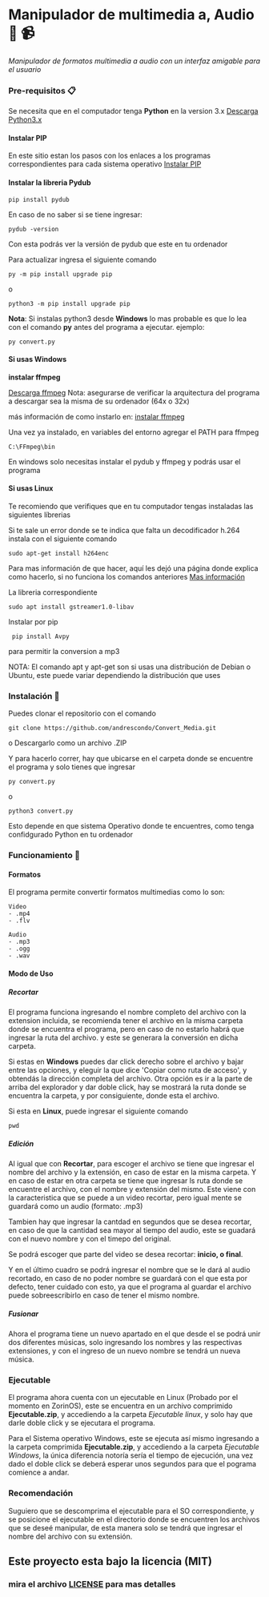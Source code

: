 # Manipulador de multimedia a, Audio :musical_score: :video_camera:

_Manipulador de formatos multimedia a audio con un interfaz amigable para el usuario_

### Pre-requisitos 📋
Se necesita que en el computador tenga **Python** en la version 3.x [Descarga Python3.x](https://www.python.org/downloads/)

#### Instalar PIP
En este sitio estan los pasos con los enlaces a los programas correspondientes para cada sistema operativo
[Instalar PIP](https://tecnonucleous.com/2018/01/28/como-instalar-pip-para-python-en-windows-mac-y-linux/)


#### Instalar la libreria Pydub
```
pip install pydub
```
En caso de no saber si se tiene ingresar:
```
pydub -version
```
Con esta podrás ver la versión de pydub que este en tu ordenador

Para actualizar ingresa el siguiente comando
```
py -m pip install upgrade pip
```
o
```
python3 -m pip install upgrade pip
```

**Nota**: Si instalas python3 desde **Windows** lo mas probable es que lo lea con el comando **py** antes del programa a ejecutar. ejemplo:
```
py convert.py
```



#### Si usas Windows

**instalar ffmpeg** 

[Descarga ffmpeg](https://ffmpeg.zeranoe.com/builds/)
Nota: asegurarse de verificar la arquitectura del programa a descargar sea la misma de su ordenador (64x o 32x)

más información de como instarlo en: [instalar ffmpeg](https://www.solvetic.com/tutoriales/article/7976-como-instalar-ffmpeg-en-windows-10/)

Una vez ya instalado, en variables del entorno agregar el PATH para ffmpeg
```
C:\FFmpeg\bin
```


En windows solo necesitas instalar el pydub y ffmpeg y podrás usar el programa



#### Si usas Linux
Te recomiendo que verifiques que en tu computador tengas instaladas las siguientes líbrerias

Si te sale un error donde se te indica que falta un decodificador h.264
instala con el siguiente comando
```
sudo apt-get install h264enc 
```
Para mas información de que hacer, aquí les dejó una página donde explica como hacerlo, si no funciona los comandos anteriores
[Mas información](https://ubuntu.dokry.com/12526/como-instalar-el-decodificador-h-264.html)

La libreria correspondiente
```
sudo apt install gstreamer1.0-libav
```

Instalar por pip
```
 pip install Avpy
```
para permitir la conversion a mp3

NOTA: El comando apt y apt-get son si usas una distribución de Debian o Ubuntu, este puede variar dependiendo la distribución que uses



### Instalación 🔧

Puedes clonar el repositorio con el comando 
```
git clone https://github.com/andrescondo/Convert_Media.git
```
o Descargarlo como un archivo .ZIP 

Y para hacerlo correr, hay que ubicarse en el carpeta donde se encuentre el programa y solo tienes que ingresar

```
py convert.py
```
o
```
python3 convert.py
```
Esto depende en que sistema Operativo donde te encuentres, como tenga confidgurado Python en tu ordenador



### Funcionamiento :open_file_folder:
#### Formatos
El programa permite convertir formatos multimedias como lo son:
```
Video
- .mp4
- .flv

Audio
- .mp3
- .ogg
- .wav
```
#### Modo de Uso

##### Recortar

El programa funciona ingresando el nombre completo del archivo con la extension incluida, se recomienda tener el archivo en la misma carpeta donde se encuentra el programa, pero en caso de no estarlo habrá que ingresar la ruta del archivo. y este se generara la conversión en dicha carpeta.

Si estas en **Windows** puedes dar click derecho sobre el archivo y bajar entre las opciones, y eleguir la que dice 'Copiar como ruta de acceso', y obtendás la dirección completa del archivo. Otra opción es ir a la parte de arriba del explorador y dar doble click, hay se mostrará la ruta donde se encuentra la carpeta, y por consiguiente, donde esta el archivo.

Si esta en **Linux**, puede ingresar el siguiente comando
```
pwd
```


##### Edición

Al igual que con **Recortar**, para escoger el archivo se tiene que ingresar el nombre del archivo y la extensión, en caso de estar en la misma carpeta. Y en caso de estar en otra carpeta se tiene que ingresar ls ruta donde se encuentre el archivo, con el nombre y extensión del mismo.
Este viene con la caracteristica que se puede a un video recortar, pero igual mente se guardará como un audio (formato: .mp3)

Tambien hay que ingresar la cantdad en segundos que se desea recortar, en caso de que la cantidad sea mayor al tiempo del audio, este se guadará con el nuevo nombre y con el timepo del original.

Se podrá escoger que parte del video se desea recortar: **inicio, o final**.

Y en el último cuadro se podrá ingresar el nombre que se le dará al audio recortado, en caso de no poder nombre se guardará con el que esta por defecto, tener cuidado con esto, ya que el programa al guardar el archivo puede sobreescribirlo en caso de tener el mismo nombre.

##### Fusionar

Ahora el programa tiene un nuevo apartado en el que desde el se podrá unir dos diferentes músicas, solo ingresando los nombres y las respectivas extensiones, y con el ingreso de un nuevo nombre se tendrá un nueva música.


### Ejecutable

El programa ahora cuenta con un ejecutable en Linux (Probado por el momento en ZorinOS), este se encuentra en un archivo comprimido **Ejecutable.zip**, y accediendo a la carpeta *Ejecutable linux*, y solo hay que darle doble click y se ejecutara el programa.

Para el Sistema operativo Windows, este se ejecuta así mismo ingresando a la carpeta comprimida **Ejecutable.zip**, y accediendo a la carpeta *Ejecutable Windows*, la única diferencia notoría sería el tiempo de ejecución, una vez dado el doble click se deberá esperar unos segundos para que el pograma comience a andar. 


### Recomendación

Suguiero que se descomprima el ejecutable para el SO correspondiente, y se posicione el ejecutable en el directorio donde se encuentren los archivos que se deseé manipular, de esta manera solo se tendrá que ingresar el nombre del archivo con su extensión.



## Este proyecto esta bajo la licencia (MIT) 
### mira el archivo [LICENSE](LICENSE) para mas detalles


